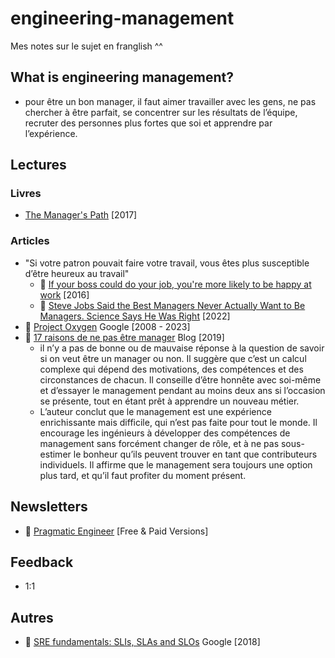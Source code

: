 # engineering-management
Mes notes sur le sujet en franglish ^^

## What is engineering management?

- pour être un bon manager, il faut aimer travailler avec les gens, ne pas chercher à être parfait, se concentrer sur les résultats de l’équipe, recruter des personnes plus fortes que soi et apprendre par l’expérience.


## Lectures

### Livres
- [The Manager's Path](https://www.amazon.fr/-/en/Camille-Fournier/dp/1491973897) [2017]
 
### Articles

- "Si votre patron pouvait faire votre travail, vous êtes plus susceptible d’être heureux au travail"
  - 📙 [If your boss could do your job, you're more likely to be happy at work](https://hbr.org/2016/12/if-your-boss-could-do-your-job-youre-more-likely-to-be-happy-at-work) [2016]
  - 📙 [Steve Jobs Said the Best Managers Never Actually Want to Be Managers. Science Says He Was Right](https://www.inc.com/jeff-haden/37-years-ago-steve-jobs-said-best-managers-never-want-to-be-a-manager-science-says-he-was-right.html) [2022]
- 📙 [Project Oxygen](https://rework.withgoogle.com/blog/the-evolution-of-project-oxygen/) Google [2008 - 2023]
- 📙 [17 raisons de ne pas être manager](https://charity.wtf/2019/09/08/reasons-not-to-be-a-manager/comment-page-1/) Blog [2019]
  - il n’y a pas de bonne ou de mauvaise réponse à la question de savoir si on veut être un manager ou non. Il suggère que c’est un calcul complexe qui dépend des motivations, des compétences et des circonstances de chacun. Il conseille d’être honnête avec soi-même et d’essayer le management pendant au moins deux ans si l’occasion se présente, tout en étant prêt à apprendre un nouveau métier.
  - L’auteur conclut que le management est une expérience enrichissante mais difficile, qui n’est pas faite pour tout le monde. Il encourage les ingénieurs à développer des compétences de management sans forcément changer de rôle, et à ne pas sous-estimer le bonheur qu’ils peuvent trouver en tant que contributeurs individuels. Il affirme que le management sera toujours une option plus tard, et qu’il faut profiter du moment présent.

## Newsletters
- 📙 [Pragmatic Engineer](https://newsletter.pragmaticengineer.com) [Free & Paid Versions]

## Feedback

- 1:1 


## Autres
- 📙 [SRE fundamentals: SLIs, SLAs and SLOs](https://cloud.google.com/blog/products/devops-sre/sre-fundamentals-slis-slas-and-slos) Google [2018]
